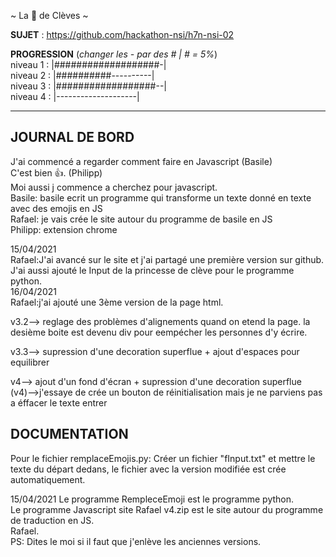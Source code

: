 ~ La 👸 de Clèves ~

**SUJET** : https://github.com/hackathon-nsi/h7n-nsi-02

**PROGRESSION** (*changer les - par des # | # = 5%*)<br />
niveau 1 : |###################-|<br />
niveau 2 : |##########----------|<br />
niveau 3 : |##################--|<br />
niveau 4 : |--------------------|<br />

<hr />
<!-- ne pas effacer les lignes ci-dessus et mettre à jour la progression régulièrement -->

## JOURNAL DE BORD
J'ai commencé a regarder comment faire en Javascript (Basile)<br />
C'est bien 👍. (Philipp)<br />
Moi aussi j commence a cherchez pour javascript.<br />
Basile: basile ecrit un programme qui transforme un texte donné en texte avec des emojis en JS<br />
Rafael: je vais crée le site autour du programme de basile en JS<br />
Philipp: extension chrome<br />


15/04/2021<br />
Rafael:J'ai avancé sur le site et j'ai partagé une première version sur github.<br />
       J'ai aussi ajouté le Input de la princesse de clève pour le programme python. <br />
16/04/2021<br />
Rafael:j'ai ajouté une 3ème version de la page html.<br />

v3.2--> reglage des problèmes d'alignements quand on etend la page. la desième boite est devenu div pour eempécher les personnes d'y écrire.<br />

v3.3--> supression d'une decoration superflue + ajout d'espaces pour equilibrer

v4--> ajout d'un fond d'écran + supression d'une decoration superflue<br />
(v4)-->j'essaye de crée un bouton de réinitialisation mais je ne parviens pas a éffacer le texte entrer<br />

## DOCUMENTATION
Pour le fichier remplaceEmojis.py: Créer un fichier "fInput.txt" et mettre le texte du départ dedans, le fichier avec la version modifiée est crée automatiquement.<br />

15/04/2021
Le programme RempleceEmoji est le programme python.<br />
Le programme Javascript site Rafael v4.zip est le site autour du programme de traduction en JS.<br />
Rafael.<br />
PS: Dites le moi si il faut que j'enlève les anciennes versions.

